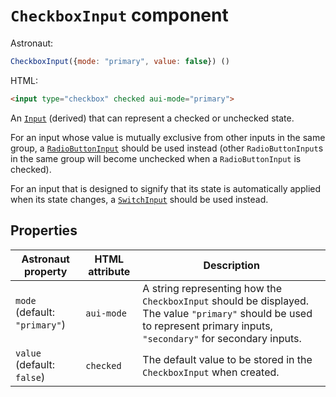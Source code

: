 # `CheckboxInput` component
Astronaut:
```javascript
CheckboxInput({mode: "primary", value: false}) ()
```

HTML:
```html
<input type="checkbox" checked aui-mode="primary">
```

An [`Input`](reference/components/input.md) (derived) that can represent a checked or unchecked state.

For an input whose value is mutually exclusive from other inputs in the same group, a [`RadioButtonInput`](reference/components/radiobuttoninput.md) should be used instead (other `RadioButtonInput`s in the same group will become unchecked when a `RadioButtonInput` is checked).

For an input that is designed to signify that its state is automatically applied when its state changes, a [`SwitchInput`](reference/components/switchinput.md) should be used instead.

## Properties
| Astronaut property | HTML attribute | Description |
|---|---|---|
| `mode` (default: `"primary"`) | `aui-mode` | A string representing how the `CheckboxInput` should be displayed. The value `"primary"` should be used to represent primary inputs, `"secondary"` for secondary inputs. |
| `value` (default: `false`) | `checked` | The default value to be stored in the `CheckboxInput` when created. |